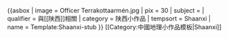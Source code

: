 {{asbox
| image     = Officer Terrakottaarmén.jpg
| pix       = 30
| subject   = 
| qualifier = 與[[陕西]]相關
| category  = 陕西小作品
| tempsort  =  Shaanxi
| name      = Template:Shaanxi-stub
}}<noinclude>
[[Category:中國地理小作品模板|Shaanxi]]
</noinclude>